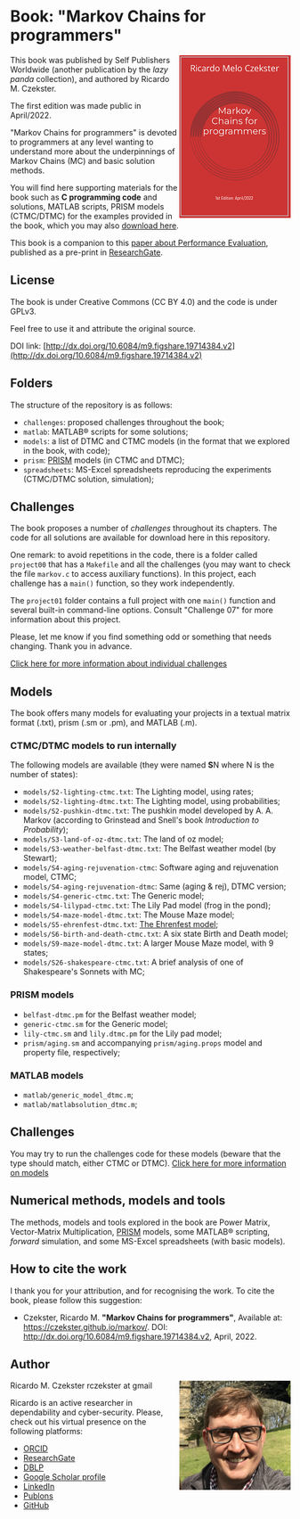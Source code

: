 # Book: "Markov Chains for programmers"
[<img align="right" src="cover-imgs/cover-thumb.png">](MC-for-programmers2022.pdf)
This book was published by Self Publishers Worldwide (another publication by the _lazy panda_ collection), and authored by Ricardo M. Czekster.

The first edition was made public in April/2022. 

"Markov Chains for programmers" is devoted to programmers at any level wanting to understand more about the underpinnings of Markov Chains (MC) and basic solution methods.

You will find here supporting materials for the book such as **C programming code** and solutions, MATLAB scripts, PRISM models (CTMC/DTMC) for the examples provided in the book, which you may also [download here](MC-for-programmers2022.pdf).

This book is a companion to this [paper about Performance Evaluation](https://www.researchgate.net/publication/337623607_Introduction_to_Performance_Evaluation_of_Systems), published as a pre-print in [ResearchGate](https://www.researchgate.net/profile/Ricardo-Czekster).

## License
The book is under Creative Commons (CC BY 4.0) and the code is under GPLv3.

Feel free to use it and attribute the original source.

DOI link: [http://dx.doi.org/10.6084/m9.figshare.19714384.v2](http://dx.doi.org/10.6084/m9.figshare.19714384.v2)

## Folders
The structure of the repository is as follows:

- `challenges`: proposed challenges throughout the book;
- `matlab`: MATLAB&reg; scripts for some solutions; 
- `models`: a list of DTMC and CTMC models (in the format that we explored in the book, with code);
- `prism`:  [PRISM](https://www.prismmodelchecker.org/) models (in CTMC and DTMC);
- `spreadsheets`: MS-Excel spreadsheets reproducing the experiments (CTMC/DTMC solution, simulation);

## Challenges
The book proposes a number of _challenges_ throughout its chapters. The code for all solutions are available for download here in this repository.

One remark: to avoid repetitions in the code, there is a folder called `project00` that has a `Makefile` and all the challenges (you may want to check the file `markov.c` to access auxiliary functions). In this project, each challenge has a `main()` function, so they work independently.

The `project01` folder contains a full project with one `main()` function and several built-in command-line options. Consult "Challenge 07" for more information about this project.

Please, let me know if you find something odd or something that needs changing. Thank you in advance.

[Click here for more information about individual challenges](challenges.md)


## Models
The book offers many models for evaluating your projects in a textual matrix format (.txt), prism (.sm or .pm), and MATLAB (.m).

### CTMC/DTMC models to run internally
The following models are available (they were named **S**N where N is the number of states):

- `models/S2-lighting-ctmc.txt`: The Lighting model, using rates;
- `models/S2-lighting-dtmc.txt`: The Lighting model, using probabilities;
- `models/S2-pushkin-dtmc.txt`: The pushkin model developed by A. A. Markov (according to Grinstead and Snell's book _Introduction to Probability_);
- `models/S3-land-of-oz-dtmc.txt`: The land of oz model;
- `models/S3-weather-belfast-dtmc.txt`: The Belfast weather model (by Stewart);
- `models/S4-aging-rejuvenation-ctmc`: Software aging and rejuvenation model, CTMC;
- `models/S4-aging-rejuvenation-dtmc`: Same (aging & rej), DTMC version;
- `models/S4-generic-ctmc.txt`: The Generic model;
- `models/S4-lilypad-ctmc.txt`: The Lily Pad model (frog in the pond);
- `models/S4-maze-model-dtmc.txt`: The Mouse Maze model;
- `models/S5-ehrenfest-dtmc.txt`: [The Ehrenfest model](https://en.wikipedia.org/wiki/Ehrenfest_model);
- `models/S6-birth-and-death-ctmc.txt`: A six state Birth and Death model;
- `models/S9-maze-model-dtmc.txt`: A larger Mouse Maze model, with 9 states;
- `models/S26-shakespeare-ctmc.txt`: A brief analysis of one of Shakespeare's Sonnets with MC;

### PRISM models
- `belfast-dtmc.pm` for the Belfast weather model;
- `generic-ctmc.sm` for the Generic model;
- `lily-ctmc.sm` and `lily.dtmc.pm` for the Lily pad model;
- `prism/aging.sm` and accompanying `prism/aging.props` model and property file, respectively;

### MATLAB models
- `matlab/generic_model_dtmc.m`;
- `matlab/matlabsolution_dtmc.m`;

## Challenges
You may try to run the challenges code for these models (beware that the type should match, either CTMC or DTMC).
[Click here for more information on models](models.md)

## Numerical methods, models and tools
The methods, models and tools explored in the book are Power Matrix, Vector-Matrix Multiplication, [PRISM](https://www.prismmodelchecker.org/) models, some MATLAB&reg; scripting, _forward_ simulation, and some MS-Excel spreadsheets (with basic models).

## How to cite the work
I thank you for your attribution, and for recognising the work.
To cite the book, please follow this suggestion:
- Czekster, Ricardo M. **"Markov Chains for programmers"**, Available at: https://czekster.github.io/markov/. DOI: http://dx.doi.org/10.6084/m9.figshare.19714384.v2, April, 2022.

## Author
<img align="right" width="200" src="images/rmc.png">
Ricardo M. Czekster
rczekster at gmail

Ricardo is an active researcher in dependability and cyber-security.
Please, check out his virtual presence on the following platforms:
- [ORCID](https://orcid.org/0000-0002-6636-4398)
- [ResearchGate](https://www.researchgate.net/profile/Ricardo-Czekster)
- [DBLP](https://dblp.uni-trier.de/pers/hd/c/Czekster:Ricardo_M=)
- [Google Scholar profile](https://scholar.google.com.br/citations?user=M4SZcHsAAAAJ)
- [LinkedIn](https://www.linkedin.com/in/ricardoczekster/)
- [Publons](https://publons.com/researcher/1440444/ricardo-m-czekster/)
- [GitHub](https://github.com/czekster/)
